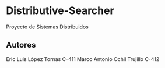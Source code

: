 # Distributive-Searcher
Proyecto de Sistemas Distribuidos

## Autores
Eric Luis López Tornas C-411
Marco Antonio Ochil Trujillo C-412